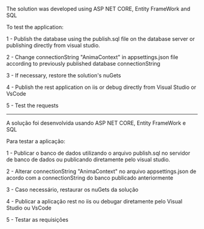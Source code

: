 The solution was developed using ASP NET CORE, Entity FrameWork and SQL

To test the application:

1 - Publish the database using the publish.sql file on the database server or publishing directly from visual studio.

2 - Change connectionString "AnimaContext" in appsettings.json file according to previously published database connectionString

3 - If necessary, restore the solution's nuGets

4 - Publish the rest application on iis or debug directly from Visual Studio or VsCode

5 - Test the requests

---------------------

A solução foi desenvolvida usando ASP NET CORE, Entity FrameWork e SQL

Para testar a aplicação:

1 - Publicar o banco de dados utilizando o arquivo publish.sql no servidor de banco de dados ou publicando diretamente pelo visual studio.

2 - Alterar connectionString "AnimaContext" no arquivo appsettings.json de acordo com a connectionString do banco publicado anteriormente

3 - Caso necessário, restaurar os nuGets da solução

4 - Publicar a aplicação rest no iis ou debugar diretamente pelo Visual Studio ou VsCode

5 - Testar as requisições
